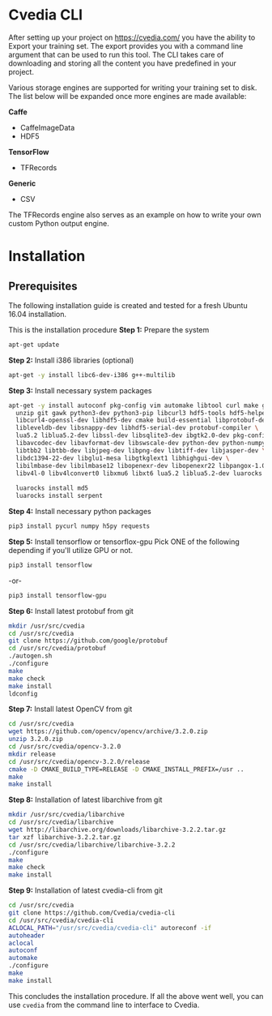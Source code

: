 # Cvedia CLI

After setting up your project on https://cvedia.com/ you have the ability to Export your training set. The export provides you with a command line argument that can be used to run this tool. The CLI takes care of downloading and storing all the content you have predefined in your project.

Various storage engines are supported for writing your training set to disk. The list below will be expanded once more engines are made available:

**Caffe**
- CaffeImageData
- HDF5

**TensorFlow**
- TFRecords

**Generic**
- CSV

The TFRecords engine also serves as an example on how to write your own custom Python output engine. 

# Installation

## Prerequisites ##
The following installation guide is created and tested for a fresh Ubuntu 16.04 installation.

This is the installation procedure
**Step 1:** Prepare the system
```bash
apt-get update
```
**Step 2:** Install i386 libraries (optional)
```bash
apt-get -y install libc6-dev-i386 g++-multilib
```
**Step 3:** Install necessary system packages
```bash
apt-get -y install autoconf pkg-config vim automake libtool curl make g++ \
  unzip git gawk python3-dev python3-pip libcurl3 hdf5-tools hdf5-helpers \
  libcurl4-openssl-dev libhdf5-dev cmake build-essential libprotobuf-dev \
  libleveldb-dev libsnappy-dev libhdf5-serial-dev protobuf-compiler \
  lua5.2 liblua5.2-dev libssl-dev libsqlite3-dev ibgtk2.0-dev pkg-config \
  libavcodec-dev libavformat-dev libswscale-dev python-dev python-numpy \
  libtbb2 libtbb-dev libjpeg-dev libpng-dev libtiff-dev libjasper-dev \
  libdc1394-22-dev libglu1-mesa libgtkglext1 libhighgui-dev \
  libilmbase-dev libilmbase12 libopenexr-dev libopenexr22 libpangox-1.0-0 \
  libv4l-0 libv4lconvert0 libxmu6 libxt6 lua5.2 liblua5.2-dev luarocks
  
  luarocks install md5
  luarocks install serpent
```
**Step 4:** Install necessary python packages
```bash
pip3 install pycurl numpy h5py requests
```
**Step 5:** Install tensorflow or tensorflox-gpu
Pick ONE of the following depending if you'll utilize GPU or not.
```bash
pip3 install tensorflow
```
-or-
```bash
pip3 install tensorflow-gpu
```
**Step 6:** Install latest protobuf from git
```bash
mkdir /usr/src/cvedia
cd /usr/src/cvedia
git clone https://github.com/google/protobuf
cd /usr/src/cvedia/protobuf
./autogen.sh
./configure
make 
make check
make install
ldconfig 
```
**Step 7:** Install latest OpenCV from git
```bash
cd /usr/src/cvedia
wget https://github.com/opencv/opencv/archive/3.2.0.zip
unzip 3.2.0.zip
cd /usr/src/cvedia/opencv-3.2.0
mkdir release
cd /usr/src/cvedia/opencv-3.2.0/release
cmake -D CMAKE_BUILD_TYPE=RELEASE -D CMAKE_INSTALL_PREFIX=/usr ..
make 
make install
```
**Step 8:** Installation of latest libarchive from git
```bash
mkdir /usr/src/cvedia/libarchive
cd /usr/src/cvedia/libarchive
wget http://libarchive.org/downloads/libarchive-3.2.2.tar.gz
tar xzf libarchive-3.2.2.tar.gz 
cd /usr/src/cvedia/libarchive/libarchive-3.2.2
./configure
make
make check
make install
```
**Step 9:** Installation of latest cvedia-cli from git
```bash
cd /usr/src/cvedia
git clone https://github.com/Cvedia/cvedia-cli
cd /usr/src/cvedia/cvedia-cli
ACLOCAL_PATH="/usr/src/cvedia/cvedia-cli" autoreconf -if
autoheader
aclocal
autoconf
automake
./configure
make
make install
```

This concludes the installation procedure. If all the above went well, you can use ```cvedia``` from the command line to interface to Cvedia.



